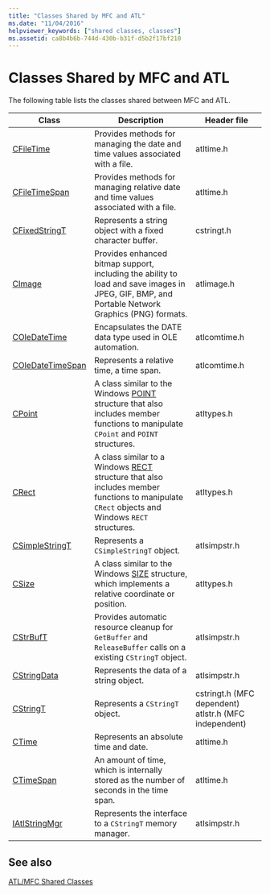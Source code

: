 ```yaml
---
title: "Classes Shared by MFC and ATL"
ms.date: "11/04/2016"
helpviewer_keywords: ["shared classes, classes"]
ms.assetid: ca8b4b6b-744d-430b-b31f-d5b2f17bf210
---
```

# Classes Shared by MFC and ATL

The following table lists the classes shared between MFC and ATL.

|Class|Description|Header file|
|-----------|-----------------|-----------------|
|[CFileTime](../../atl-mfc-shared/reference/cfiletime-class.md)|Provides methods for managing the date and time values associated with a file.|atltime.h|
|[CFileTimeSpan](../../atl-mfc-shared/reference/cfiletimespan-class.md)|Provides methods for managing relative date and time values associated with a file.|atltime.h|
|[CFixedStringT](../../atl-mfc-shared/reference/cfixedstringt-class.md)|Represents a string object with a fixed character buffer.|cstringt.h|
|[CImage](../../atl-mfc-shared/reference/cimage-class.md)|Provides enhanced bitmap support, including the ability to load and save images in JPEG, GIF, BMP, and Portable Network Graphics (PNG) formats.|atlimage.h|
|[COleDateTime](../../atl-mfc-shared/reference/coledatetime-class.md)|Encapsulates the DATE data type used in OLE automation.|atlcomtime.h|
|[COleDateTimeSpan](../../atl-mfc-shared/reference/coledatetimespan-class.md)|Represents a relative time, a time span.|atlcomtime.h|
|[CPoint](../../atl-mfc-shared/reference/cpoint-class.md)|A class similar to the Windows [POINT](/windows/win32/api/windef/ns-windef-point) structure that also includes member functions to manipulate `CPoint` and `POINT` structures.|atltypes.h|
|[CRect](../../atl-mfc-shared/reference/crect-class.md)|A class similar to a Windows [RECT](/windows/win32/api/windef/ns-windef-rect) structure that also includes member functions to manipulate `CRect` objects and Windows `RECT` structures.|atltypes.h|
|[CSimpleStringT](../../atl-mfc-shared/reference/csimplestringt-class.md)|Represents a `CSimpleStringT` object.|atlsimpstr.h|
|[CSize](../../atl-mfc-shared/reference/csize-class.md)|A class similar to the Windows [SIZE](/windows/win32/api/windef/ns-windef-size) structure, which implements a relative coordinate or position.|atltypes.h|
|[CStrBufT](../../atl-mfc-shared/reference/cstrbuft-class.md)|Provides automatic resource cleanup for `GetBuffer` and `ReleaseBuffer` calls on a existing `CStringT` object.|atlsimpstr.h|
|[CStringData](../../atl-mfc-shared/reference/cstringdata-class.md)|Represents the data of a string object.|atlsimpstr.h|
|[CStringT](../../atl-mfc-shared/reference/cstringt-class.md)|Represents a `CStringT` object.|cstringt.h (MFC dependent) atlstr.h (MFC independent)|
|[CTime](../../atl-mfc-shared/reference/ctime-class.md)|Represents an absolute time and date.|atltime.h|
|[CTimeSpan](../../atl-mfc-shared/reference/ctimespan-class.md)|An amount of time, which is internally stored as the number of seconds in the time span.|atltime.h|
|[IAtlStringMgr](../../atl-mfc-shared/reference/iatlstringmgr-class.md)|Represents the interface to a `CStringT` memory manager.|atlsimpstr.h|

## See also

[ATL/MFC Shared Classes](../../atl-mfc-shared/atl-mfc-shared-classes.md)
